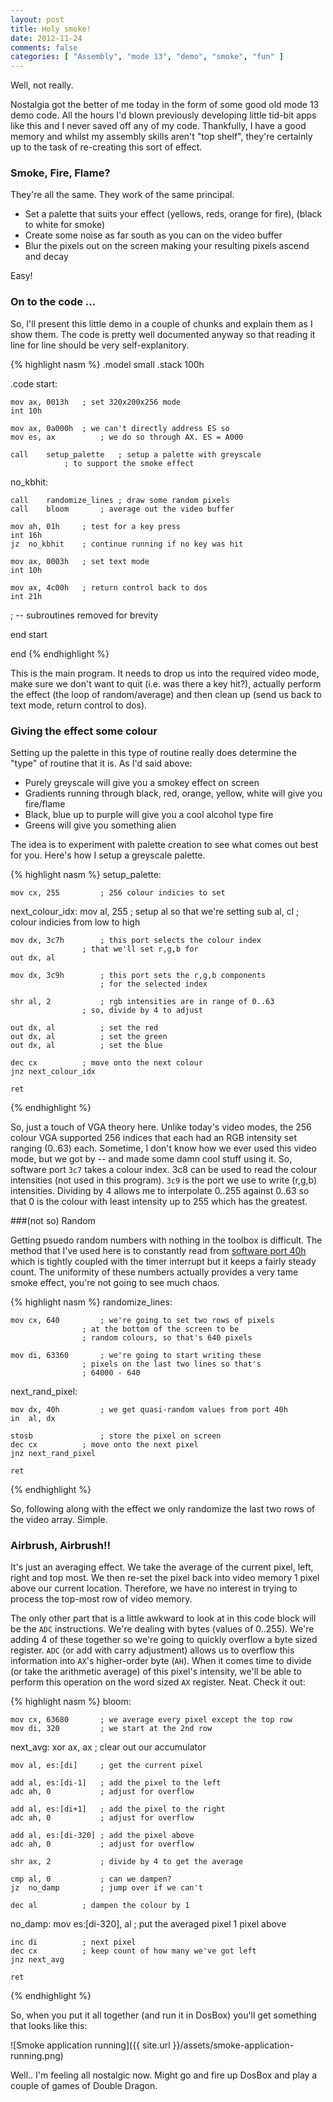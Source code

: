 ```yaml
---
layout: post
title: Holy smoke!
date: 2012-11-24
comments: false
categories: [ "Assembly", "mode 13", "demo", "smoke", "fun" ]
---
```


Well, not really.

Nostalgia got the better of me today in the form of some good old mode 13 demo code. All the hours I'd blown previously developing little tid-bit apps like this and I never saved off any of my code. Thankfully, I have a good memory and whilst my assembly skills aren't "top shelf", they're certainly up to the task of re-creating this sort of effect.

### Smoke, Fire, Flame?

They're all the same. They work of the same principal. 

* Set a palette that suits your effect (yellows, reds, orange for fire), (black to white for smoke)
* Create some noise as far south as you can on the video buffer
* Blur the pixels out on the screen making your resulting pixels ascend and decay

Easy!

### On to the code ...

So, I'll present this little demo in a couple of chunks and explain them as I show them. The code is pretty well documented anyway so that reading it line for line should be very self-explanitory.

{% highlight nasm %}
.model small
.stack 100h

.code
start:

	mov	ax, 0013h	; set 320x200x256 mode
	int	10h
	
	mov	ax, 0a000h	; we can't directly address ES so 
	mov	es, ax          ; we do so through AX. ES = A000
	
	call	setup_palette	; setup a palette with greyscale 
				; to support the smoke effect

no_kbhit:

	call	randomize_lines	; draw some random pixels 
	call	bloom		; average out the video buffer
	
	mov	ah, 01h		; test for a key press
	int	16h
	jz	no_kbhit	; continue running if no key was hit
	
	mov	ax, 0003h	; set text mode
	int	10h
	
	mov	ax, 4c00h	; return control back to dos
	int	21h

; -- subroutines removed for brevity

end start

end
{% endhighlight %}

This is the main program. It needs to drop us into the required video mode, make sure we don't want to quit (i.e. was there a key hit?), actually perform the effect (the loop of random/average) and then clean up (send us back to text mode, return control to dos).

### Giving the effect some colour

Setting up the palette in this type of routine really does determine the "type" of routine that it is. As I'd said above:

* Purely greyscale will give you a smokey effect on screen
* Gradients running through black, red, orange, yellow, white will give you fire/flame
* Black, blue up to purple will give you a cool alcohol type fire
* Greens will give you something alien

The idea is to experiment with palette creation to see what comes out best for you. Here's how I setup a greyscale palette.

{% highlight nasm %}
setup_palette:

	mov	cx, 255			; 256 colour indicies to set
	
next_colour_idx:
	mov	al, 255			; setup al so that we're setting
	sub	al, cl			; colour indicies from low to high
	
	mov	dx, 3c7h		; this port selects the colour index
					; that we'll set r,g,b for
	out	dx, al
	
	mov	dx, 3c9h		; this port sets the r,g,b components
						; for the selected index
							
	shr	al, 2			; rgb intensities are in range of 0..63
					; so, divide by 4 to adjust
							
	out	dx, al			; set the red
	out	dx, al			; set the green
	out	dx, al			; set the blue

	dec	cx			; move onto the next colour
	jnz	next_colour_idx
	
	ret
{% endhighlight %}

So, just a touch of VGA theory here. Unlike today's video modes, the 256 colour VGA supported 256 indices that each had an RGB intensity set ranging (0..63) each. Sometime, I don't know how we ever used this video mode, but we got by -- and made some damn cool stuff using it. So, software port `3c7` takes a colour index. 3c8 can be used to read the colour intensities (not used in this program). `3c9` is the port we use to write (r,g,b) intensities. Dividing by 4 allows me to interpolate 0..255 against 0..63 so that 0 is the colour with least intensity up to 255 which has the greatest.

###(not so) Random

Getting psuedo random numbers with nothing in the toolbox is difficult. The method that I've used here is to constantly read from [software port 40h](http://www.inversereality.org/tutorials/interrupt%20programming/timerinterrupt.html) which is tightly coupled with the timer interrupt but it keeps a fairly steady count. The uniformity of these numbers actually provides a very tame smoke effect, you're not going to see much chaos.

{% highlight nasm %}
randomize_lines:
	
	mov	cx, 640			; we're going to set two rows of pixels
					; at the bottom of the screen to be 
					; random colours, so that's 640 pixels
							
	mov	di, 63360		; we're going to start writing these 
					; pixels on the last two lines so that's
					; 64000 - 640
							
next_rand_pixel:

	mov	dx, 40h			; we get quasi-random values from port 40h
	in	al, dx
	
	stosb				; store the pixel on screen
	dec	cx			; move onto the next pixel
	jnz	next_rand_pixel
	
	ret
{% endhighlight %}

So, following along with the effect we only randomize the last two rows of the video array. Simple.

### Airbrush, Airbrush!!

It's just an averaging effect. We take the average of the current pixel, left, right and top most. We then re-set the pixel back into video memory 1 pixel above our current location. Therefore, we have no interest in trying to process the top-most row of video memory.

The only other part that is a little awkward to look at in this code block will be the `ADC` instructions. We're dealing with bytes (values of 0..255). We're adding 4 of these together so we're going to quickly overflow a byte sized register. `ADC` (or add with carry adjustment) allows us to overflow this information into `AX`'s higher-order byte (`AH`). When it comes time to divide (or take the arithmetic average) of this pixel's intensity, we'll be able to perform this operation on the word sized `AX` register. Neat. Check it out:

{% highlight nasm %}
bloom:

	mov	cx, 63680		; we average every pixel except the top row
	mov	di, 320			; we start at the 2nd row
	
next_avg:
	xor	ax, ax			; clear out our accumulator
	
	mov	al, es:[di]		; get the current pixel
	
	add	al, es:[di-1] 	; add the pixel to the left
	adc	ah, 0			; adjust for overflow
	
	add	al, es:[di+1] 	; add the pixel to the right
	adc	ah, 0			; adjust for overflow
	
	add	al, es:[di-320]	; add the pixel above
	adc	ah, 0			; adjust for overflow
	
	shr	ax, 2			; divide by 4 to get the average
	
	cmp	al, 0			; can we dampen?
	jz	no_damp			; jump over if we can't
	
	dec	al			; dampen the colour by 1
	
no_damp:
	mov	es:[di-320], al	; put the averaged pixel 1 pixel above
	
	inc	di			; next pixel
	dec	cx			; keep count of how many we've got left
	jnz	next_avg
	
	ret
{% endhighlight %}

So, when you put it all together (and run it in DosBox) you'll get something that looks like this:

![Smoke application running]({{ site.url }}/assets/smoke-application-running.png)

Well.. I'm feeling all nostalgic now. Might go and fire up DosBox and play a couple of games of Double Dragon.